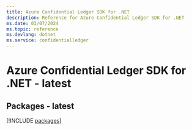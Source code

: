 ```yaml
---
title: Azure Confidential Ledger SDK for .NET
description: Reference for Azure Confidential Ledger SDK for .NET
ms.date: 03/07/2024
ms.topic: reference
ms.devlang: dotnet
ms.service: confidentialledger
---
```

# Azure Confidential Ledger SDK for .NET - latest
## Packages - latest
[!INCLUDE [packages](confidential-ledger-index.md)]